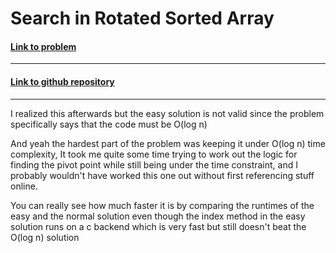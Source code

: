 # Search in Rotated Sorted Array

#### [Link to problem](https://leetcode.com/problems/search-in-rotated-sorted-array/)

<hr>

#### [Link to github repository](https://github.com/Sankalp-G/10-days-of-code/)

<hr>

I realized this afterwards but the easy solution is not valid since the problem specifically says that the code must be O(log n)

And yeah the hardest part of the problem was keeping it under O(log n) time complexity, It took me quite some time trying to work out the logic for finding the pivot point while still being under the time constraint, and I probably wouldn't have worked this one out without first referencing stuff online.

You can really see how much faster it is by comparing the runtimes of the easy and the normal solution even though the index method in the easy solution runs on a c backend which is very fast but still doesn't beat the O(log n) solution

